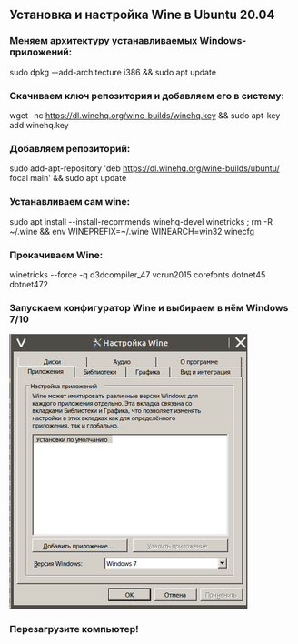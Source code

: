 ## Установка и настройка Wine в Ubuntu 20.04

### Меняем архитектуру устанавливаемых Windows-приложений:

sudo dpkg --add-architecture i386 && sudo apt update

### Скачиваем ключ репозитория и добавляем его в систему:

wget -nc https://dl.winehq.org/wine-builds/winehq.key && sudo apt-key add winehq.key

### Добавляем репозиторий:

sudo add-apt-repository 'deb https://dl.winehq.org/wine-builds/ubuntu/ focal main' && sudo apt update

### Устанавливаем сам wine:

sudo apt install --install-recommends winehq-devel winetricks ; rm -R ~/.wine && env WINEPREFIX=~/.wine WINEARCH=win32 winecfg

### Прокачиваем Wine:

winetricks --force -q d3dcompiler_47 vcrun2015 corefonts dotnet45 dotnet472

### Запускаем конфигуратор Wine и выбираем в нём Windows 7/10

![GitHub Logo](images/winecfg.png)

### Перезагрузите компьютер!










